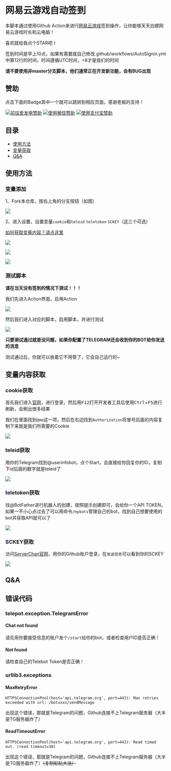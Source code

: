 # 网易云游戏自动签到

本脚本通过使用Github Action来进行[网易云游戏](https://cloudgame.webapp.163.com/newer.html?invite_code=2ZLPWY)签到操作，让你能够天天白嫖网易云游戏时长和云电脑！

喜欢就给我点个STAR吧！

签到时间是早上10点，如果有需要就自己修改.github/workflows/AutoSignin.yml中第12行的时间，时间遵循UTC时间，+8才是我们的时间

**请不要使用非master分支脚本，他们通常正在开发新功能，会有BUG出现**

## 赞助
点击下面的Badge其中一个就可以跳转到相应页面，感谢老板的支持！

<a href="https://afdian.net/@GamerNoTitle"><img src="https://img.shields.io/badge/%E7%88%B1%E5%8F%91%E7%94%B5-GamerNoTitle-%238e8cd8?style=for-the-badge" alt="前往爱发电赞助" width=auto height=auto border="0" /></a> <a href="https://cdn.jsdelivr.net/gh/GamerNoTitle/Picture-repo@master/img/Donate/WeChatPay.png"><img src="https://img.shields.io/badge/%E5%BE%AE%E4%BF%A1%E6%94%AF%E4%BB%98-GamerNoTitle-%2304BE02?style=for-the-badge" alt="使用微信赞助" width=auto height=auto border="0" /></a> <a href="https://cdn.jsdelivr.net/gh/GamerNoTitle/Picture-repo@master/img/Donate/AliPay.jpg"><img src="https://img.shields.io/badge/%E6%94%AF%E4%BB%98%E5%AE%9D%E6%94%AF%E4%BB%98-GamerNoTitle-%231678FF?style=for-the-badge" alt="使用支付宝赞助" width=auto height=auto border="0" /></a>

## 目录

- [使用方法](#使用方法)
- [变量获取](#变量内容获取)
- [Q&A](#qa)

## 使用方法

### 变量添加

1、Fork本仓库，按右上角的分支按钮（如图）

![](https://upimage.alexhchu.com/2020/11/22/e9b4bcf8e6a1d.png)

2、进入设置，设置变量`cookie`和`teleid` `teletoken` `SCKEY`（这三个可选）

[如何获取变量内容？请点这里](#变量内容获取)

![](https://upimage.alexhchu.com/2020/11/22/988724b77ca62.png)

![](https://upimage.alexhchu.com/2020/11/22/a7958e9f5582f.png)

![](https://upimage.alexhchu.com/2020/11/22/7213627d41fc1.png)

### 测试脚本

**请在当天没有签到的情况下测试！！！**

我们先进入Action界面，启用Action

![](https://upimage.alexhchu.com/2020/11/22/70dd262ae54f0.png)

然后我们进入对应的脚本，启用脚本，并进行测试

![](https://upimage.alexhchu.com/2020/11/22/457403bb7d3bb.png)

**只要测试通过就是没问题，如果你配置了TELEGRAM还会收到你的BOT给你发送的消息**

测试通过后，你就可以放着它不用管了，它会自己运行的~

## 变量内容获取

### cookie获取

首先我们进入[官网](https://cg.163.com)，进行登录，然后用<kbd>F12</kbd>打开开发者工具后使用<kbd>Ctrl</kbd>+<kbd>F5</kbd>进行刷新，会刷出很多结果

我们在里面找到`@me`这一项，然后在右边找到`Authorization`将冒号后面的内容复制下来就是我们所需要的Cookie

![](https://upimage.alexhchu.com/2020/11/22/bfb0e2dbd347a.png)

### teleid获取

用你的Telegram找到@userinfobot，点个Start，会直接给你回复你的ID，复制下id后面的数字就是teleid了

![](https://upimage.alexhchu.com/2020/11/22/e4c50250626a6.png)

### teletoken获取

找@BotFather进行机器人的创建，按照提示创建即可，会给你一个API TOKEN，如果一不小心点过去了可以用命令`/mybots`管理自己的bot，找到自己想要使用的bot并获取API就可以了

![](https://upimage.alexhchu.com/2020/11/22/0428751a3925e.png)

### SCKEY获取

访问[ServerChan官网](http://sc.ftqq.com/?c=code)，用你的Github账户登录，在`发送信息`可以看到你的SCKEY

![](https://upimage.alexhchu.com/2020/12/05/dff25704763d8.png)

## Q&A

## 错误代码

### telepot.exception.TelegramError

#### Chat not found

请先用你要接受信息的账户发个`/start`给你的bot，或者检查用户ID是否正确！

#### Not found

请检查自己的Telebot Token是否正确！

### urllib3.exceptions

#### MaxRetryError

`HTTPSConnectionPool(host='api.telegram.org', port=443): Max retries exceeded with url: /botxxxx/sendMessage`

出现这个错误，那就是Telegram的问题，Github连接不上Telegram服务器（大半是TG服务器炸了）

#### ReadTimeoutError

`HTTPSConnectionPool(host='api.telegram.org', port=443): Read timed out. (read timeout=30)`

出现这个错误，那就是Telegram的问题，Github连接不上Telegram服务器（大半是TG服务器炸了）~~（复制粘贴大法）~~
